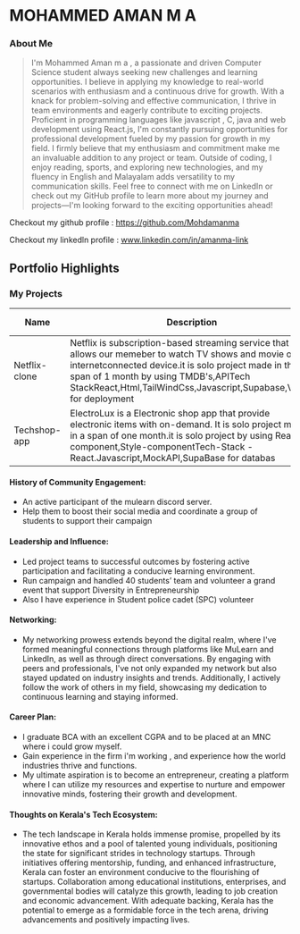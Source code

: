 # MOHAMMED AMAN M A


### About Me
 
>I'm Mohammed Aman m a , a passionate and driven Computer Science student always seeking new challenges and learning opportunities. I believe in applying my knowledge to real-world scenarios with enthusiasm and a continuous drive for growth. With a knack for problem-solving and effective communication, I thrive in team environments and eagerly contribute to exciting projects. Proficient in programming languages like javascript , C, java and web development using React.js, I'm constantly pursuing opportunities for professional development fueled by my passion for growth in my field. I firmly believe that my enthusiasm and commitment make me an invaluable addition to any project or team. Outside of coding, I enjoy reading, sports, and exploring new technologies, and my fluency in English and Malayalam adds versatility to my communication skills. Feel free to connect with me on LinkedIn or check out my GitHub profile to learn more about my journey and projects—I'm looking forward to the exciting opportunities ahead!

Checkout my github profile : https://github.com/Mohdamanma

Checkout my linkedln profile : www.linkedin.com/in/amanma-link
## Portfolio Highlights

### My Projects

| Name          | Description                                                                                                                   | Repo Link                                                  |
|---------------|-------------------------------------------------------------------------------------------------------------------------------|------------------------------------------------------------|
| Netflix-clone   | Netflix is subscription-based streaming service that allows our memeber to watch TV shows and movie on an internetconnected device.it is solo project made in the span of 1 month by using TMDB's,APITech StackReact,Html,TailWindCss,Javascript,Supabase,Versel for deployment  | [Repo Link 1](https://github.com/Mohdamanma/Netflix-clone) |
| Techshop-app    | ElectroLux is a Electronic shop app that provide electronic items with on-demand. It is solo project made in a span of one month.it is solo project by using React component,Style-componentTech-Stack -React.Javascript,MockAPI,SupaBase for databas                  | [Repo Link 2](https://github.com/Mohdamanma/Techshop-app)      |



#### History of Community Engagement:

-  An active participant of the mulearn discord server.
-  Help them to boost their social media and coordinate a group of students to support their campaign

#### Leadership and Influence:

- Led project teams to successful outcomes by fostering active participation and facilitating a conducive learning environment.
-  Run campaign and handled 40 students’ team and volunteer a grand event that support Diversity in Entrepreneurship
- Also I have experience in Student police cadet (SPC) volunteer 
#### Networking:

- My networking prowess extends beyond the digital realm, where I've formed meaningful connections through platforms like MuLearn and LinkedIn, as well as through direct conversations. By engaging with peers and professionals, I've not only expanded my network but also stayed updated on industry insights and trends. Additionally, I actively follow the work of others in my field, showcasing my dedication to continuous learning and staying informed.

#### Career Plan:

- I graduate BCA with an excellent CGPA and to be placed at an MNC where i could grow myself.
- Gain experience in the firm i'm working , and experience how the world industries thrive and functions.
- My ultimate aspiration is to become an entrepreneur, creating a platform where I can utilize my resources and expertise to nurture and empower innovative minds, fostering their growth and development.

#### Thoughts on Kerala's Tech Ecosystem:

- The tech landscape in Kerala holds immense promise, propelled by its innovative ethos and a pool of talented young individuals, positioning the state for significant strides in technology startups. Through initiatives offering mentorship, funding, and enhanced infrastructure, Kerala can foster an environment conducive to the flourishing of startups. Collaboration among educational institutions, enterprises, and governmental bodies will catalyze this growth, leading to job creation and economic advancement. With adequate backing, Kerala has the potential to emerge as a formidable force in the tech arena, driving advancements and positively impacting lives.
